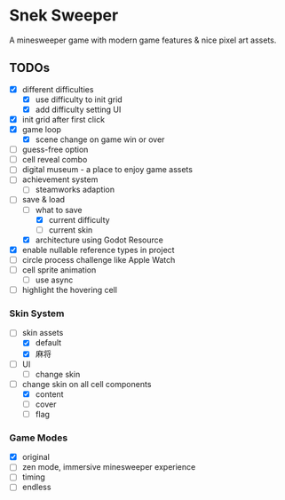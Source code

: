 ﻿# Snek Sweeper

A minesweeper game with modern game features & nice pixel art assets.

## TODOs

- [x] different difficulties
    - [x] use difficulty to init grid
    - [x] add difficulty setting UI
- [x] init grid after first click
- [x] game loop
    - [x] scene change on game win or over
- [ ] guess-free option
- [ ] cell reveal combo
- [ ] digital museum - a place to enjoy game assets
- [ ] achievement system
    - [ ] steamworks adaption
- [ ] save & load
    - [ ] what to save
        - [x] current difficulty
        - [ ] current skin
    - [x] architecture using Godot Resource
- [x] enable nullable reference types in project
- [ ] circle process challenge like Apple Watch
- [ ] cell sprite animation
    - [ ] use async
- [ ] highlight the hovering cell

### Skin System

- [ ] skin assets
  - [x] default
  - [x] 麻将
- [ ] UI
  - [ ] change skin
- [ ] change skin on all cell components
  - [x] content
  - [ ] cover
  - [ ] flag

### Game Modes
- [x] original
- [ ] zen mode, immersive minesweeper experience
- [ ] timing
- [ ] endless
